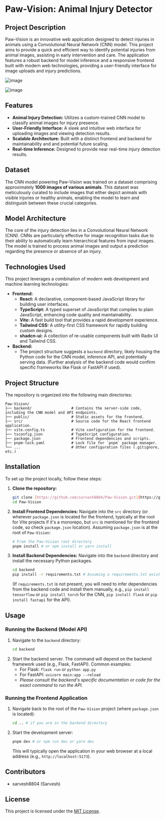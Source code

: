 # Paw-Vision: Animal Injury Detector

## Project Description

Paw-Vision is an innovative web application designed to detect injuries in animals using a Convolutional Neural Network (CNN) model. This project aims to provide a quick and efficient way to identify potential injuries from animal images, assisting in early intervention and care. The application features a robust backend for model inference and a responsive frontend built with modern web technologies, providing a user-friendly interface for image uploads and injury predictions.

![image](https://github.com/user-attachments/assets/42f2f0a7-7ec4-4ebc-b5da-f2558338bd96)

![image](https://github.com/user-attachments/assets/12f5f2df-84bb-47c1-b889-1e19a13e7dc8)

## Features

* **Animal Injury Detection:** Utilizes a custom-trained CNN model to classify animal images for injury presence.
* **User-Friendly Interface:** A sleek and intuitive web interface for uploading images and viewing detection results.
* **Scalable Architecture:** Built with a distinct frontend and backend for maintainability and and potential future scaling.
* **Real-time Inference:** Designed to provide near real-time injury detection results.

## Dataset

The CNN model powering Paw-Vision was trained on a dataset comprising approximately **1000 images of various animals**. This dataset was meticulously curated to include images that either depict animals with visible injuries or healthy animals, enabling the model to learn and distinguish between these crucial categories.

## Model Architecture

The core of the injury detection lies in a Convolutional Neural Network (CNN). CNNs are particularly effective for image recognition tasks due to their ability to automatically learn hierarchical features from input images. The model is trained to process animal images and output a prediction regarding the presence or absence of an injury.

## Technologies Used

This project leverages a combination of modern web development and machine learning technologies:

* **Frontend:**
  * **React:** A declarative, component-based JavaScript library for building user interfaces.
  * **TypeScript:** A typed superset of JavaScript that compiles to plain JavaScript, enhancing code quality and maintainability.
  * **Vite:** A fast build tool that provides a rapid development experience.
  * **Tailwind CSS:** A utility-first CSS framework for rapidly building custom designs.
  * **shadcn-ui:** A collection of re-usable components built with Radix UI and Tailwind CSS.
* **Backend:**
  * The project structure suggests a `backend` directory, likely housing the Python code for the CNN model, inference API, and potentially serving data. (Further analysis of the backend code would confirm specific frameworks like Flask or FastAPI if used).

## Project Structure

The repository is organized into the following main directories:

```
Paw-Vision/
├── backend/                  # Contains the server-side code, including the CNN model and API endpoints.
├── public/                   # Static assets for the frontend.
├── src/                      # Source code for the React frontend application.
├── vite.config.ts            # Vite configuration for the frontend.
├── tsconfig.json             # TypeScript configuration.
├── package.json              # Frontend dependencies and scripts.
├── pnpm-lock.yaml            # Lock file for `pnpm` package manager.
└── ...                       # Other configuration files (.gitignore, etc.)
```

## Installation

To set up the project locally, follow these steps:

1.  **Clone the repository:**
    ```bash
    git clone [https://github.com/sarvesh8804/Paw-Vision.git](https://github.com/sarvesh8804/Paw-Vision.git)
    cd Paw-Vision
    ```

2.  **Install Frontend Dependencies:**
    Navigate into the `src` directory (or wherever `package.json` is located for the frontend, typically at the root for Vite projects if it's a monorepo, but `src` is mentioned for the frontend code, so check `package.json` location). Assuming `package.json` is at the root of `Paw-Vision`:
    ```bash
    # From the Paw-Vision root directory
    pnpm install # or npm install or yarn install
    ```

3.  **Install Backend Dependencies:**
    Navigate into the `backend` directory and install the necessary Python packages.
    ```bash
    cd backend
    pip install -r requirements.txt # Assuming a requirements.txt exists
    ```
    (If `requirements.txt` is not present, you will need to infer dependencies from the backend code and install them manually, e.g., `pip install tensorflow` or `pip install torch` for the CNN, `pip install flask` or `pip install fastapi` for the API).

## Usage

### Running the Backend (Model API)

1.  Navigate to the `backend` directory:
    ```bash
    cd backend
    ```
2.  Start the backend server. The command will depend on the backend framework used (e.g., Flask, FastAPI). Common examples:
    * For Flask: `flask run` or `python app.py`
    * For FastAPI: `uvicorn main:app --reload`
    * *Please consult the backend's specific documentation or code for the exact command to run the API.*

### Running the Frontend Application

1.  Navigate back to the root of the `Paw-Vision` project (where `package.json` is located):
    ```bash
    cd .. # if you are in the backend directory
    ```
2.  Start the development server:
    ```bash
    pnpm dev # or npm run dev or yarn dev
    ```
    This will typically open the application in your web browser at a local address (e.g., `http://localhost:5173`).

## Contributors

* sarvesh8804 (Sarvesh)

## License

This project is licensed under the [MIT License](https://opensource.org/licenses/MIT).
